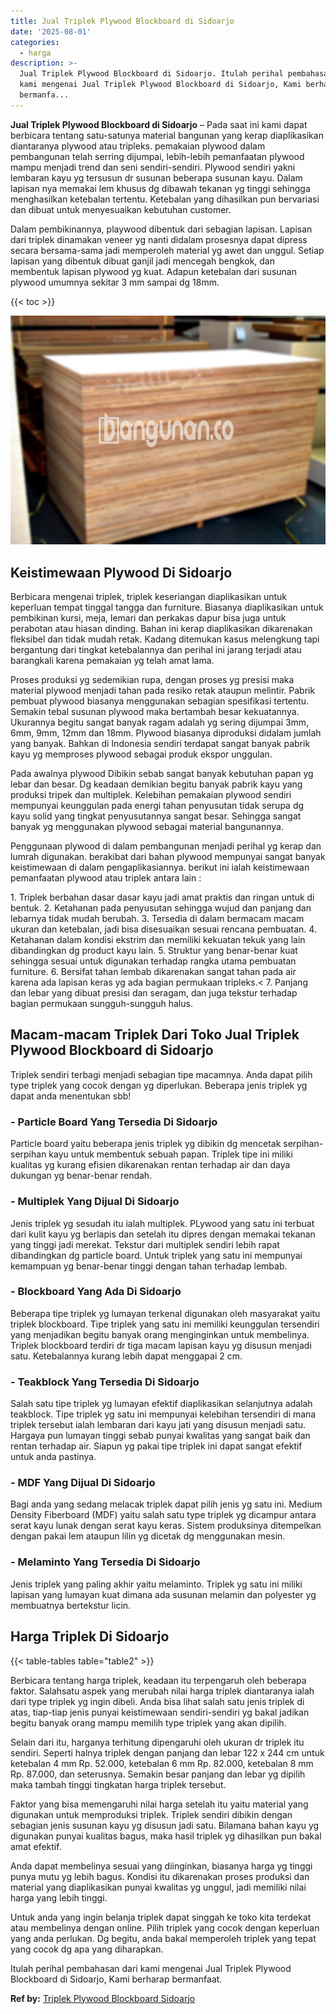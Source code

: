 ```yaml
---
title: Jual Triplek Plywood Blockboard di Sidoarjo
date: '2025-08-01'
categories:
  - harga
description: >-
  Jual Triplek Plywood Blockboard di Sidoarjo. Itulah perihal pembahasan dari
  kami mengenai Jual Triplek Plywood Blockboard di Sidoarjo, Kami berharap
  bermanfa...
---
```


**Jual Triplek Plywood Blockboard di Sidoarjo** – Pada saat ini kami dapat berbicara tentang satu-satunya material bangunan yang kerap diaplikasikan diantaranya plywood atau tripleks. pemakaian plywood dalam pembangunan telah serring dijumpai, lebih-lebih pemanfaatan plywood mampu menjadi trend dan seni sendiri-sendiri. Plywood sendiri yakni lembaran kayu yg tersusun dr susunan beberapa susunan kayu. Dalam lapisan nya memakai lem khusus dg dibawah tekanan yg tinggi sehingga menghasilkan ketebalan tertentu. Ketebalan yang dihasilkan pun bervariasi dan dibuat untuk menyesuaikan kebutuhan customer.

Dalam pembikinannya, playwood dibentuk dari sebagian lapisan. Lapisan dari triplek dinamakan veneer yg nanti didalam prosesnya dapat dipress secara bersama-sama jadi memperoleh material yg awet dan unggul. Setiap lapisan yang dibentuk dibuat ganjil jadi mencegah bengkok, dan membentuk lapisan plywood yg kuat. Adapun ketebalan dari susunan plywood umumnya sekitar 3 mm sampai dg 18mm.

{{< toc >}}

![Jual Triplek Plywood Blockboard di Sidoarjo](/images/jual-triplek-murah-36.png)

## Keistimewaan Plywood Di Sidoarjo

Berbicara mengenai triplek, triplek keseriangan diaplikasikan untuk keperluan tempat tinggal tangga dan furniture. Biasanya diaplikasikan untuk pembikinan kursi, meja, lemari dan perkakas dapur bisa juga untuk perabotan atau hiasan dinding. Bahan ini kerap diaplikasikan dikarenakan fleksibel dan tidak mudah retak. Kadang ditemukan kasus melengkung tapi bergantung dari tingkat ketebalannya dan perihal ini jarang terjadi atau barangkali karena pemakaian yg telah amat lama.

Proses produksi yg sedemikian rupa, dengan proses yg presisi maka material plywood menjadi tahan pada resiko retak ataupun melintir. Pabrik pembuat plywood biasanya menggunakan sebagian spesifikasi tertentu. Semakin tebal susunan plywood maka bertambah besar kekuatannya. Ukurannya begitu sangat banyak ragam adalah yg sering dijumpai 3mm, 6mm, 9mm, 12mm dan 18mm. Plywood biasanya diproduksi didalam jumlah yang banyak. Bahkan di Indonesia sendiri terdapat sangat banyak pabrik kayu yg memproses plywood sebagai produk ekspor unggulan.

Pada awalnya plywood Dibikin sebab sangat banyak kebutuhan papan yg lebar dan besar. Dg keadaan demikian begitu banyak pabrik kayu yang produksi tripek dan multiplek. Kelebihan pemakaian plywood sendiri mempunyai keunggulan pada energi tahan penyusutan tidak serupa dg kayu solid yang tingkat penyusutannya sangat besar. Sehingga sangat banyak yg menggunakan plywood sebagai material bangunannya.

Penggunaan plywood di dalam pembangunan menjadi perihal yg kerap dan lumrah digunakan. berakibat dari bahan plywood mempunyai sangat banyak keistimewaan di dalam pengaplikasiannya. berikut ini ialah keistimewaan pemanfaatan plywood atau triplek antara lain :

1\. Triplek berbahan dasar dasar kayu jadi amat praktis dan ringan untuk di bentuk. 2. Ketahanan pada penyusutan sehingga wujud dan panjang dan lebarnya tidak mudah berubah. 3. Tersedia di dalam bermacam macam ukuran dan ketebalan, jadi bisa disesuaikan sesuai rencana pembuatan. 4. Ketahanan dalam kondisi ekstrim dan memiliki kekuatan tekuk yang lain dibandingkan dg product kayu lain. 5. Struktur yang benar-benar kuat sehingga sesuai untuk digunakan terhadap rangka utama pembuatan furniture. 6. Bersifat tahan lembab dikarenakan sangat tahan pada air karena ada lapisan keras yg ada bagian permukaan tripleks.< 7. Panjang dan lebar yang dibuat presisi dan seragam, dan juga tekstur terhadap bagian permukaan sungguh-sungguh halus.

## Macam-macam Triplek Dari Toko Jual Triplek Plywood Blockboard di Sidoarjo

Triplek sendiri terbagi menjadi sebagian tipe macamnya. Anda dapat pilih type triplek yang cocok dengan yg diperlukan. Beberapa jenis triplek yg dapat anda menentukan sbb!

### \- Particle Board Yang Tersedia Di Sidoarjo

Particle board yaitu beberapa jenis triplek yg dibikin dg mencetak serpihan-serpihan kayu untuk membentuk sebuah papan. Triplek tipe ini miliki kualitas yg kurang efisien dikarenakan rentan terhadap air dan daya dukungan yg benar-benar rendah.

### \- Multiplek Yang Dijual Di Sidoarjo

Jenis triplek yg sesudah itu ialah multiplek. PLywood yang satu ini terbuat dari kulit kayu yg berlapis dan setelah itu dipres dengan memakai tekanan yang tinggi jadi merekat. Tekstur dari multiplek sendiri lebih rapat dibandingkan dg particle board. Untuk triplek yang satu ini mempunyai kemampuan yg benar-benar tinggi dengan tahan terhadap lembab.

### \- Blockboard Yang Ada Di Sidoarjo

Beberapa tipe triplek yg lumayan terkenal digunakan oleh masyarakat yaitu triplek blockboard. Tipe triplek yang satu ini memiliki keunggulan tersendiri yang menjadikan begitu banyak orang menginginkan untuk membelinya. Triplek blockboard terdiri dr tiga macam lapisan kayu yg disusun menjadi satu. Ketebalannya kurang lebih dapat menggapai 2 cm.

### \- Teakblock Yang Tersedia Di Sidoarjo

Salah satu tipe triplek yg lumayan efektif diaplikasikan selanjutnya adalah teakblock. Tipe triplek yg satu ini mempunyai kelebihan tersendiri di mana triplek tersebut ialah lembaran dari kayu jati yang disusun menjadi satu. Hargaya pun lumayan tinggi sebab punyai kwalitas yang sangat baik dan rentan terhadap air. Siapun yg pakai tipe triplek ini dapat sangat efektif untuk anda pastinya.

### \- MDF Yang Dijual Di Sidoarjo

Bagi anda yang sedang melacak triplek dapat pilih jenis yg satu ini. Medium Density Fiberboard (MDF) yaitu salah satu type triplek yg dicampur antara serat kayu lunak dengan serat kayu keras. Sistem produksinya ditempelkan dengan pakai lem ataupun lilin yg dicetak dg menggunakan mesin.

### \- Melaminto Yang Tersedia Di Sidoarjo

Jenis triplek yang paling akhir yaitu melaminto. Triplek yg satu ini miliki lapisan yang lumayan kuat dimana ada susunan melamin dan polyester yg membuatnya bertekstur licin.

## Harga Triplek Di Sidoarjo

{{< table-tables table="table2" >}}

Berbicara tentang harga triplek, keadaan itu terpengaruh oleh beberapa faktor. Salahsatu aspek yang merubah nilai harga triplek diantaranya ialah dari type triplek yg ingin dibeli. Anda bisa lihat salah satu jenis triplek di atas, tiap-tiap jenis punyai keistimewaan sendiri-sendiri yg bakal jadikan begitu banyak orang mampu memilih type triplek yang akan dipilih.

Selain dari itu, harganya terhitung dipengaruhi oleh ukuran dr triplek itu sendiri. Seperti halnya triplek dengan panjang dan lebar 122 x 244 cm untuk ketebalan 4 mm Rp. 52.000, ketebalan 6 mm Rp. 82.000, ketebalan 8 mm Rp. 87.000, dan seterusnya. Semakin besar panjang dan lebar yg dipilih maka tambah tinggi tingkatan harga triplek tersebut.

Faktor yang bisa memengaruhi nilai harga setelah itu yaitu material yang digunakan untuk memproduksi triplek. Triplek sendiri dibikin dengan sebagian jenis susunan kayu yg disusun jadi satu. Bilamana bahan kayu yg digunakan punyai kualitas bagus, maka hasil triplek yg dihasilkan pun bakal amat efektif.

Anda dapat membelinya sesuai yang diinginkan, biasanya harga yg tinggi punya mutu yg lebih bagus. Kondisi itu dikarenakan proses produksi dan material yang diaplikasikan punyai kwalitas yg unggul, jadi memiliki nilai harga yang lebih tinggi.

Untuk anda yang ingin belanja triplek dapat singgah ke toko kita terdekat atau membelinya dengan online. Pilih triplek yang cocok dengan keperluan yang anda perlukan. Dg begitu, anda bakal memperoleh triplek yang tepat yang cocok dg apa yang diharapkan.

Itulah perihal pembahasan dari kami mengenai Jual Triplek Plywood Blockboard di Sidoarjo, Kami berharap bermanfaat.

**Ref by:** [Triplek Plywood Blockboard Sidoarjo](https://id.wikipedia.org/wiki/Triplek)
